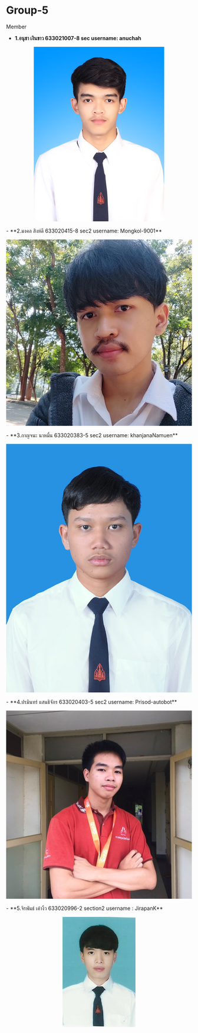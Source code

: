 # Group-5

Member
- **1.อนุชา เงินขาว      633021007-8 sec   username: anuchah**
<p align="center">
  <img src="media/anucha.jpg">
</p>
- **2.มงคล สิงห์ดี       633020415-8 sec2  username: Mongkol-9001**
<p align="center">
  <img src="media/tuinui.jpg">
</p>
- **3.กาญจนะ นาหมื่น    633020383-5 sec2  username: khanjanaNamuen**
<p align="center">
  <img src="media/กาญจน.jpg">
</p>
- **4.ปรมินทร์ แสนธิจักร   633020403-5 sec2  username: Prisod-autobot**
<p align="center">
  <img src="media/poramin.jpg">
</p>
- **5.จิรพันธ์ เค้างิ้ว 633020996-2 section2 username : JirapanK**
<p align="center">
  <img src="media/jab.jpg">
</p>
